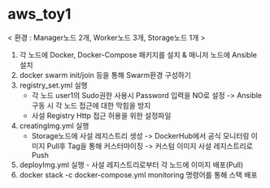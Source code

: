 # aws_toy1

< 환경 : Manager노드 2개, Worker노드 3개, Storage노드 1개 >
1. 각 노드에 Docker, Docker-Compose 패키지를 설치 & 매니저 노드에 Ansible 설치
2. docker swarm init/join 등을 통해 Swarm환경 구성하기
3. registry_set.yml 실행
   - 각 노드 user1의 Sudo권한 사용시 Password 입력을 NO로 설정 -> Ansible 구동 시 각 노드 접근에 대한 막힘을 방지
   - 사설 Registry Http 접근 허용을 위한 설정파일
4. creatingImg.yml 실행
   - Storage노드에 사설 레지스트리 생성 -> DockerHub에서 공식 모니터링 이미지 Pull후 Tag을 통해 커스터마이징
     -> 커스텀 이미지 사설 레지스트리로 Push
5. deployImg.yml 실행 - 사설 레지스트리로부터 각 노드에 이미지 배포(Pull)
6. docker stack -c docker-compose.yml monitoring 명령어를 통해 스택 배포
